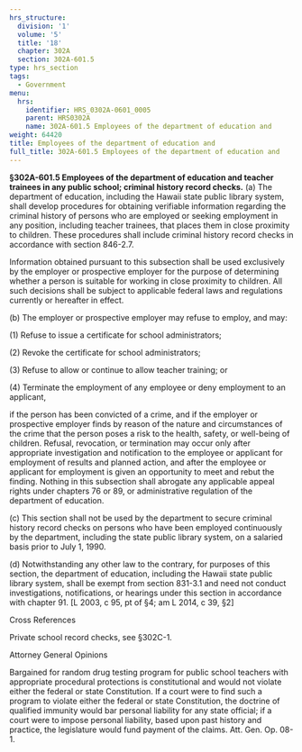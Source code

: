 ```yaml
---
hrs_structure:
  division: '1'
  volume: '5'
  title: '18'
  chapter: 302A
  section: 302A-601.5
type: hrs_section
tags:
  - Government
menu:
  hrs:
    identifier: HRS_0302A-0601_0005
    parent: HRS0302A
    name: 302A-601.5 Employees of the department of education and
weight: 64420
title: Employees of the department of education and
full_title: 302A-601.5 Employees of the department of education and
---
```

**§302A-601.5 Employees of the department of education and teacher trainees in any public school; criminal history record checks.** (a) The department of education, including the Hawaii state public library system, shall develop procedures for obtaining verifiable information regarding the criminal history of persons who are employed or seeking employment in any position, including teacher trainees, that places them in close proximity to children. These procedures shall include criminal history record checks in accordance with section 846-2.7.

Information obtained pursuant to this subsection shall be used exclusively by the employer or prospective employer for the purpose of determining whether a person is suitable for working in close proximity to children. All such decisions shall be subject to applicable federal laws and regulations currently or hereafter in effect.

(b) The employer or prospective employer may refuse to employ, and may:

(1) Refuse to issue a certificate for school administrators;

(2) Revoke the certificate for school administrators;

(3) Refuse to allow or continue to allow teacher training; or

(4) Terminate the employment of any employee or deny employment to an applicant,

if the person has been convicted of a crime, and if the employer or prospective employer finds by reason of the nature and circumstances of the crime that the person poses a risk to the health, safety, or well-being of children. Refusal, revocation, or termination may occur only after appropriate investigation and notification to the employee or applicant for employment of results and planned action, and after the employee or applicant for employment is given an opportunity to meet and rebut the finding. Nothing in this subsection shall abrogate any applicable appeal rights under chapters 76 or 89, or administrative regulation of the department of education.

(c) This section shall not be used by the department to secure criminal history record checks on persons who have been employed continuously by the department, including the state public library system, on a salaried basis prior to July 1, 1990.

(d) Notwithstanding any other law to the contrary, for purposes of this section, the department of education, including the Hawaii state public library system, shall be exempt from section 831-3.1 and need not conduct investigations, notifications, or hearings under this section in accordance with chapter 91\. [L 2003, c 95, pt of §4; am L 2014, c 39, §2]

Cross References

Private school record checks, see §302C-1.

Attorney General Opinions

Bargained for random drug testing program for public school teachers with appropriate procedural protections is constitutional and would not violate either the federal or state Constitution. If a court were to find such a program to violate either the federal or state Constitution, the doctrine of qualified immunity would bar personal liability for any state official; if a court were to impose personal liability, based upon past history and practice, the legislature would fund payment of the claims. Att. Gen. Op. 08-1.